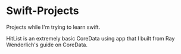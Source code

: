 # Swift-Projects
Projects while I'm trying to learn swift.

HitList is an extremely basic CoreData using app that I built from Ray Wenderlich's guide on CoreData.
